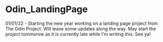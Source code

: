 # Odin_LandingPage

01/01/22 - Starting the new year working on a landing page project from The Odin Project. Will leave some updates along the way. May start the project tommorow as it is currently late while I'm writing this. See ya!